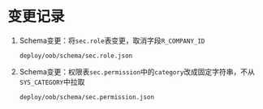 # 变更记录

1. Schema变更：将`sec.role`表变更，取消字段`R_COMPANY_ID`

	```
	deploy/oob/schema/sec.role.json
	```
2. Schema变更：权限表`sec.permission`中的`category`改成固定字符串，不从`SYS_CATEGORY`中拉取

	```
	deploy/oob/schema/sec.permission.json
	```

